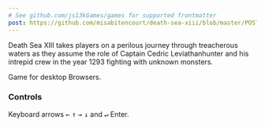 ```yaml
---
# See github.com/js13kGames/games for supported frontmatter
post: https://github.com/misabitencourt/death-sea-xiii/blob/master/POST_MORTEM.md
---
```

Death Sea XIII takes players on a perilous journey through treacherous waters as they assume the role of Captain Cedric Leviathanhunter and his intrepid crew in the year 1293 fighting with unknown monsters.

Game for desktop Browsers.

### Controls
Keyboard arrows <kbd>←</kbd> <kbd>↑</kbd> <kbd>→</kbd> <kbd>↓</kbd> and <kbd>↵</kbd> Enter.